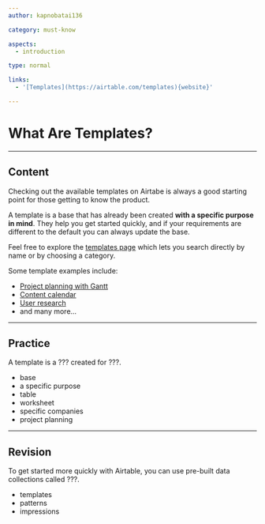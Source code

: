 ```yaml
---
author: kapnobatai136

category: must-know

aspects:
  - introduction

type: normal

links:
  - '[Templates](https://airtable.com/templates){website}'

---
```


# What Are Templates?

---
## Content

Checking out the available templates on Airtabe is always a good starting point for those getting to know the product.

A template is a base that has already been created **with a specific purpose in mind**. They help you get started quickly, and if your requirements are different to the default you can always update the base.

Feel free to explore the [templates page](https://airtable.com/templates) which lets you search directly by name or by choosing a category.

Some template examples include:
- [Project planning with Gantt](https://airtable.com/templates/project-management/exptRCzoncS1Sjsf0/project-planning-with-gantt)
- [Content calendar](https://airtable.com/templates/featured/exp3FNmOkdHZvprXB/content-calendar)
- [User research](https://airtable.com/templates/featured/expwA47rLvwTu3SiF/user-research)
- and many more...

---
## Practice

A template is a ??? created for ???.

* base
* a specific purpose
* table
* worksheet
* specific companies
* project planning

---
## Revision

To get started more quickly with Airtable, you can use pre-built data collections called ???.

* templates
* patterns
* impressions